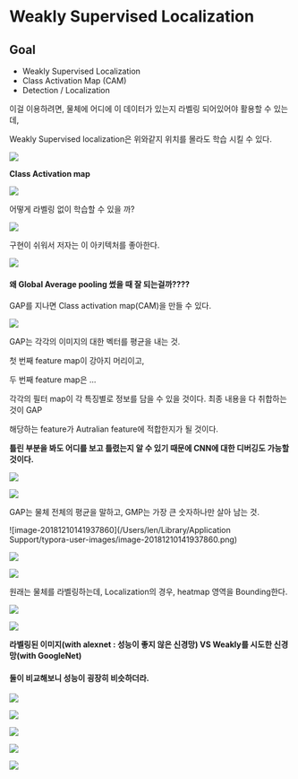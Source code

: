 # Weakly Supervised Localization

## Goal

- Weakly Supervised Localization
- Class Activation Map (CAM)
- Detection / Localization



이걸 이용하려면, 물체에 어디에 이 데이터가 있는지 라벨링 되어있어야 활용할 수 있는데,



Weakly Supervised localization은 위와같지 위치를 몰라도 학습 시킬 수 있다.

![](https://ws1.sinaimg.cn/large/006tNbRwgy1fy1kcg1055j313y0u0x6p.jpg)



**Class Activation map**

![](https://ws3.sinaimg.cn/large/006tNbRwgy1fy1kdb1729j312p0u0e81.jpg)



어떻게 라벨링 없이 학습할 수 있을 까?

![](https://ws1.sinaimg.cn/large/006tNbRwgy1fy1kfrlondj31430u0dzl.jpg)



구현이 쉬워서 저자는 이 아키텍처를 좋아한다.

![](https://ws1.sinaimg.cn/large/006tNbRwgy1fy1kgpu97ej31460u0nk5.jpg)

#### 왜 Global Average pooling 썼을 때 잘 되는걸까????

GAP를 지나면 Class activation map(CAM)을 만들 수 있다.



![](https://ws2.sinaimg.cn/large/006tNbRwgy1fy1kiq6n8sj315n0u0kc2.jpg)



GAP는 각각의 이미지의 대한 벡터를 평균을 내는 것.

첫 번째 feature map이 강아지 머리이고,

두 번째 feature map은  ...

각각의 필터 map이 각 특징별로 정보를 담을 수 있을 것이다. 최종 내용을 다 취합하는 것이 GAP

해당하는 feature가 Autralian feature에 적합한지가 될 것이다.



**틀린 부분을 봐도 어디를 보고 틀렸는지 알 수 있기 때문에 CNN에 대한 디버깅도 가능할 것이다.**

![](https://ws2.sinaimg.cn/large/006tNbRwgy1fy1ks4n6jgj31420u07wi.jpg)

![](https://ws1.sinaimg.cn/large/006tNbRwgy1fy1ktdb3whj313w0u0k9k.jpg)

GAP는 물체 전체의 평균을 말하고, GMP는 가장 큰 숫자하나만 살아 남는 것.



![image-20181210141937860](/Users/len/Library/Application Support/typora-user-images/image-20181210141937860.png)



![](https://ws2.sinaimg.cn/large/006tNbRwgy1fy1kwb83h1j31440u0to6.jpg)

![](https://ws1.sinaimg.cn/large/006tNbRwgy1fy1kx9i010j315m0u0ap2.jpg)



원래는 물체를 라벨링하는데, Localization의 경우, heatmap 영역을 Bounding한다.

![](https://ws2.sinaimg.cn/large/006tNbRwgy1fy1kzkqtvxj31560u0npd.jpg)



![](https://ws3.sinaimg.cn/large/006tNbRwgy1fy1l0xlpszj31570u01bg.jpg)

**라벨링된 이미지(with alexnet : 성능이 좋지 않은 신경망) VS Weakly를 시도한 신경망(with GoogleNet)**

#### 둘이 비교해보니 성능이 굉장히 비슷하더라.   

![](https://ws2.sinaimg.cn/large/006tNbRwgy1fy1l54q2rnj31820plk97.jpg)



![](https://ws2.sinaimg.cn/large/006tNbRwgy1fy1l672dxrj31440u0x6q.jpg)

![](https://ws4.sinaimg.cn/large/006tNbRwgy1fy1lopnj0wj314x0u01kx.jpg)

![](https://ws4.sinaimg.cn/large/006tNbRwgy1fy1lqhzwu6j316q0u0kjl.jpg)

![](https://ws4.sinaimg.cn/large/006tNbRwgy1fy1lslfs92j314n0u00zm.jpg)

